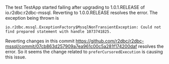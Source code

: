 The test TestApp started failing after upgrading to 1.0.1.RELEASE of io.r2dbc:r2dbc-mssql. Reverting to 1.0.0.RELEASE resolves the error.
The exception being thrown is

```
io.r2dbc.mssql.ExceptionFactory$MssqlNonTransientException: Could not find prepared statement with handle 1073741825.
```

Reverting changes in this commit https://github.com/r2dbc/r2dbc-mssql/commit/07cb863d257909a7ea961c00c5a281f174200daf resolves the error.
So it seems the change related to `preferCursoredExecution` is causing this issue.
